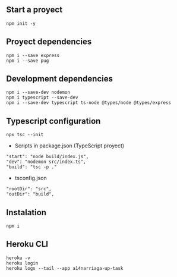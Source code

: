 ## Start a proyect
```
npm init -y
```

## Proyect dependencies
```
npm i --save express
npm i --save pug
```

## Development dependencies
```
npm i --save-dev nodemon
npm i typescript --save-dev
npm i --save-dev typescript ts-node @types/node @types/express
```

## Typescript configuration
```
npx tsc --init
```
- Scripts in package.json (TypeScript proyect)
```
"start": "node build/index.js",
"dev": "nodemon src/index.ts",
"build": "tsc -p ."
```
- tsconfig.json
```
"rootDir": "src",
"outDir": "build",
```

## Instalation
```
npm i
```

## Heroku CLI
```
heroku -v
heroku login
heroku logs --tail --app a14narriaga-up-task
```